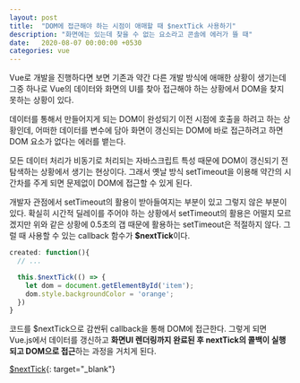 ```yaml
---
layout: post
title:  "DOM에 접근해야 하는 시점이 애매할 때 $nextTick 사용하기"
description: "화면에는 있는데 찾을 수 없는 요소라고 콘솔에 에러가 뜰 때"
date:   2020-08-07 00:00:00 +0530
categories: vue
---
```

Vue로 개발을 진행하다면 보면 기존과 약간 다른 개발 방식에 애매한 상황이 생기는데 그중 하나로 Vue의 데이터와 화면의 UI를 찾아 접근해야 하는 상황에서 DOM을 찾지 못하는 상황이 있다.  

데이터를 통해서 만들어지게 되는 DOM이 완성되기 이전 시점에 호출을 하려고 하는 상황인데, 어떠한 데이터를 변수에 담아 화면이 갱신되는 DOM에 바로 접근하려고 하면 DOM 요소가 없다는 에러를 뱉는다.  

모든 데이터 처리가 비동기로 처리되는 자바스크립트 특성 때문에 DOM이 갱신되기 전 탐색하는 상황에서 생기는 현상이다. 그래서 옛날 방식 setTimeout을 이용해 약간의 시간차를 주게 되면 문제없이 DOM에 접근할 수 있게 된다.

개발자 관점에서 setTimeout의 활용이 받아들여지는 부분이 있고 그렇지 않은 부분이 있다. 확실히 시간적 딜레이를 주어야 하는 상황에서 setTimeout의 활용은 어떨지 모르겠지만 위와 같은 상황에 0.5초의 갭 때문에 활용하는 setTimeout은 적절하지 않다. 그럴 때 사용할 수 있는 callback 함수가 **$nextTick**이다.

```js
created: function(){
  // ...

  this.$nextTick(() => {
    let dom = document.getElementById('item');
    dom.style.backgroundColor = 'orange';
  })
}
```

코드를 $nextTick으로 감싼뒤 callback을 통해 DOM에 접근한다. 그렇게 되면 Vue.js에서 데이터를 갱신하고 **화면UI 렌더링까지 완료된 후 nextTick의 콜백이 실행되고 DOM으로 접근**하는 과정을 거치게 된다.

[$nextTick](https://kr.vuejs.org/v2/api/index.html#Vue-nextTick){: target="_blank"}

